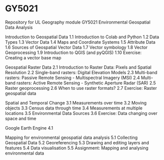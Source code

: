 # GY5021
Repository for UL Geography module GY5021 Environmental Geospatial Data Analysis

Introduction to Geospatial Data
1.1 Introduction to Colab and Python
1.2 Data Types
1.3 Vector Data
1.4 Maps and Coordinate Systems
1.5 Attribute Data
1.6 Sources of Geospatial Vector Data
1.7 Vector symbology
1.8 Vector Geoprocessing
1.9 Introduction to QGIS (and pyQGIS)
1.10 Exercise: Creating a vector base map

Geospatial Raster Data
2.1 Introduction to Raster Data: Pixels and Spatial Resolution
2.2 Single-band rasters: Digital Elevation Models
2.3 Multi-band rasters: Passive Remote Sensing - Multispectral Imagery (MSI)
2.4 Multi-band rasters: Active Remote Sensing - Synthetic Aperture Radar (SAR)
2.5 Raster geoprocessing
2.6 When to use raster formats?
2.7 Exercise: Raster geospatial data

Spatial and Temporal Change
3.1 Measurements over time
3.2 Moving objects
3.3 Census data through time
3.4 Measurements at multiple locations
3.5 Environmental Data Sources
3.6 Exercise: Data changing over space and time

Google Earth Engine
4.1

Mapping for environmental geospatial data analysis
5.1 Collecting Geospatial Data
5.2 Georeferencing
5.3 Drawing and editing layers and features
5.4 Data visualisation
5.5 Assignment: Mapping and analysing environmental data
